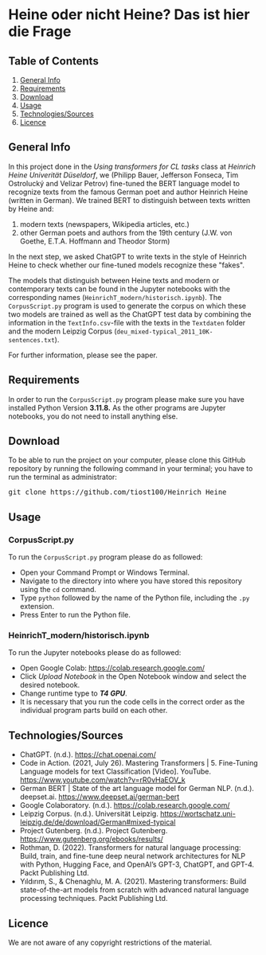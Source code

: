 # Heine oder nicht Heine? Das ist hier die Frage

## Table of Contents
1. [General Info](#general-info)
2. [Requirements](#requirements)
3. [Download](#download)
4. [Usage](#usage)
5. [Technologies/Sources](#technologiessources)
6. [Licence](#licence)

## General Info
In this project done in the *Using transformers for CL tasks* class at *Heinrich Heine Univerität Düseldorf*, we (Philipp Bauer, Jefferson Fonseca, Tim Ostrolucký and Velizar Petrov) fine-tuned the BERT language model to recognize texts from the famous German poet and author Heinrich Heine (written in German). We trained BERT to distinguish between texts written by Heine and:
1) modern texts (newspapers, Wikipedia articles, etc.)
2) other German poets and authors from the 19th century (J.W. von Goethe, E.T.A. Hoffmann and Theodor Storm)

In the next step, we asked ChatGPT to write texts in the style of Heinrich Heine to check whether our fine-tuned models recognize these "fakes".

The models that distinguish between Heine texts and modern or contemporary texts can be found in the Jupyter notebooks with the corresponding names (`HeinrichT_modern/historisch.ipynb`). The `CorpusScript.py` program is used to generate the corpus on which these two models are trained as well as the ChatGPT test data by combining the information in the `TextInfo.csv`-file with the texts in the `Textdaten` folder and the modern Leipzig Corpus (`deu_mixed-typical_2011_10K-sentences.txt`).

For further information, please see the paper.

## Requirements
In order to run the `CorpusScript.py` program please make sure you have installed Python Version **3.11.8.** As the other programs are Jupyter notebooks, you do not need to install anything else.

## Download
To be able to run the project on your computer, please clone this GitHub repository by running the following command in your terminal; you have to run the terminal as administrator:
<pre>git clone https://github.com/tiost100/Heinrich_Heine</pre>

## Usage
### CorpusScript.py
To run the `CorpusScript.py` program please do as followed:
* Open your Command Prompt or Windows Terminal.
* Navigate to the directory into where you have stored this repository using the `cd` command.
* Type `python` followed by the name of the Python file, including the `.py` extension.
* Press Enter to run the Python file.

### HeinrichT_modern/historisch.ipynb
To run the Jupyter notebooks please do as followed: 
* Open Google Colab: https://colab.research.google.com/
* Click *Upload Notebook* in the Open Notebook window and select the desired notebook.
* Change runtime type to ***T4 GPU***.
* It is necessary that you run the code cells in the correct order as the individual program parts build on each other. 

## Technologies/Sources
* ChatGPT. (n.d.). https://chat.openai.com/
* Code in Action. (2021, July 26). Mastering Transformers | 5. Fine-Tuning Language models for text Classification [Video]. YouTube. https://www.youtube.com/watch?v=rR0vHaEOV_k
* German BERT | State of the art language model for German NLP. (n.d.). deepset.ai. https://www.deepset.ai/german-bert
* Google Colaboratory. (n.d.). https://colab.research.google.com/
* Leipzig Corpus. (n.d.). Universität Leipzig. https://wortschatz.uni-leipzig.de/de/download/German#mixed-typical
* Project Gutenberg. (n.d.). Project Gutenberg. https://www.gutenberg.org/ebooks/results/
* Rothman, D. (2022). Transformers for natural language processing: Build, train, and fine-tune deep neural network architectures for NLP with Python, Hugging Face, and OpenAI’s GPT-3, ChatGPT, and GPT-4. Packt Publishing Ltd.
* Yıldırım, S., & Chenaghlu, M. A. (2021). Mastering transformers: Build state-of-the-art models from scratch with advanced natural language processing techniques. Packt Publishing Ltd.

## Licence
We are not aware of any copyright restrictions of the material.
